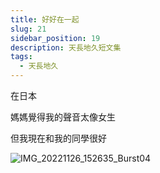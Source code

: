 ```yaml
---
title: 好好在一起
slug: 21
sidebar_position: 19
description: 天長地久短文集
tags:
  - 天長地久
---
```


在日本

媽媽覺得我的聲音太像女生

但我現在和我的同學很好


![IMG_20221126_152635_Burst04](https://e.brid.cf/i/2023/12/14/xu5ujb.jpg)